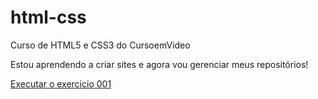 # html-css
 Curso de HTML5 e CSS3 do CursoemVideo

 Estou aprendendo a criar sites e agora vou gerenciar meus repositórios!

 <a href="https://camillegfalmeida.github.io/html-css/exercicios/ex001/index.html">Executar o exercicio 001</a> 
